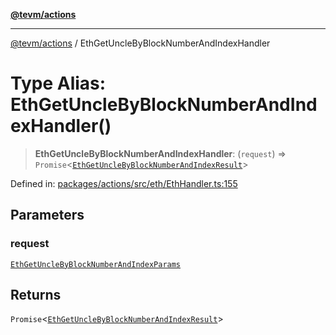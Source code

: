 [**@tevm/actions**](../README.md)

***

[@tevm/actions](../globals.md) / EthGetUncleByBlockNumberAndIndexHandler

# Type Alias: EthGetUncleByBlockNumberAndIndexHandler()

> **EthGetUncleByBlockNumberAndIndexHandler**: (`request`) => `Promise`\<[`EthGetUncleByBlockNumberAndIndexResult`](EthGetUncleByBlockNumberAndIndexResult.md)\>

Defined in: [packages/actions/src/eth/EthHandler.ts:155](https://github.com/evmts/tevm-monorepo/blob/main/packages/actions/src/eth/EthHandler.ts#L155)

## Parameters

### request

[`EthGetUncleByBlockNumberAndIndexParams`](EthGetUncleByBlockNumberAndIndexParams.md)

## Returns

`Promise`\<[`EthGetUncleByBlockNumberAndIndexResult`](EthGetUncleByBlockNumberAndIndexResult.md)\>
